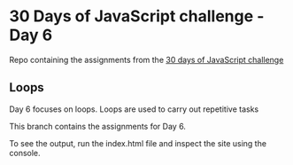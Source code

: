 # 30 Days of JavaScript challenge - Day 6

Repo containing the assignments from the [30 days of JavaScript challenge](https://github.com/Asabeneh/30-Days-Of-JavaScript/blob/master/04_Day_Conditionals/04_day_conditionals.md)

## Loops

Day 6 focuses on loops. Loops are used to carry out repetitive tasks

This branch contains the assignments for Day 6.

To see the output, run the index.html file and inspect the site using the console.